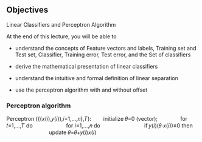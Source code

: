 ## Objectives

Linear Classifiers and Perceptron Algorithm

At the end of this lecture, you will be able to

- understand the concepts of Feature vectors and labels, Training set and Test set, Classifier, Training error, Test error, and the Set of classifiers

- derive the mathematical presentation of linear classifiers

- understand the intuitive and formal definition of linear separation

- use the perceptron algorithm with and without offset

### Perceptron algorithm

Perceptron ({(𝑥(𝑖),𝑦(𝑖)),𝑖=1,...,𝑛},𝑇): 
  initialize  𝜃=0 (vector);
    for  𝑡=1,...,𝑇  do
      for  𝑖=1,...,𝑛  do
        if  𝑦(𝑖)(𝜃⋅𝑥(𝑖))≤0  then
        update  𝜃=𝜃+𝑦(𝑖)𝑥(𝑖)